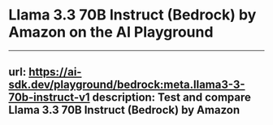 # Llama 3.3 70B Instruct (Bedrock) by Amazon on the AI Playground


---
url: https://ai-sdk.dev/playground/bedrock:meta.llama3-3-70b-instruct-v1
description: Test and compare Llama 3.3 70B Instruct (Bedrock) by Amazon
---
